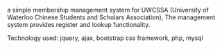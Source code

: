 a simple membership management system for UWCSSA (University of Waterloo Chinese Students and Scholars Association), The management system provides register and lookup functionality.

Technology used: jquery, ajax, bootstrap css framework, php, mysql

